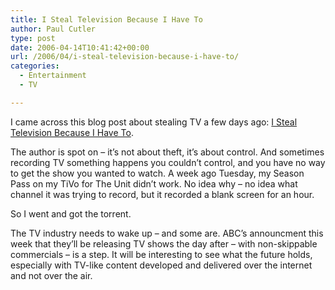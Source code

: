 ```yaml
---
title: I Steal Television Because I Have To
author: Paul Cutler
type: post
date: 2006-04-14T10:41:42+00:00
url: /2006/04/i-steal-television-because-i-have-to/
categories:
  - Entertainment
  - TV

---
```

I came across this blog post about stealing TV a few days ago: [I Steal Television Because I Have To][1].

The author is spot on &#8211; it&#8217;s not about theft, it&#8217;s about control. And sometimes recording TV something happens you couldn&#8217;t control, and you have no way to get the show you wanted to watch. A week ago Tuesday, my Season Pass on my TiVo for The Unit didn&#8217;t work. No idea why &#8211; no idea what channel it was trying to record, but it recorded a blank screen for an hour.

So I went and got the torrent.

The TV industry needs to wake up &#8211; and some are. ABC&#8217;s announcment this week that they&#8217;ll be releasing TV shows the day after &#8211; with non-skippable commercials &#8211; is a step. It will be interesting to see what the future holds, especially with TV-like content developed and delivered over the internet and not over the air.

 [1]: http://www.mikeindustries.com/blog/archive/2006/04/i-steal-television-shows